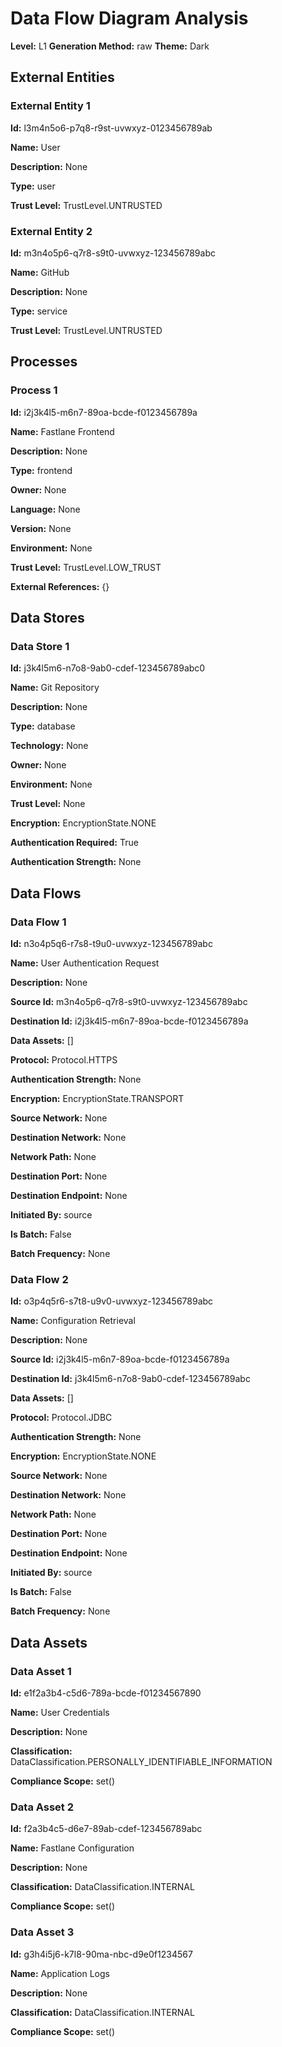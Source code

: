 # Data Flow Diagram Analysis

**Level:** L1
**Generation Method:** raw
**Theme:** Dark

## External Entities

### External Entity 1

**Id:** l3m4n5o6-p7q8-r9st-uvwxyz-0123456789ab

**Name:** User

**Description:** None

**Type:** user

**Trust Level:** TrustLevel.UNTRUSTED

### External Entity 2

**Id:** m3n4o5p6-q7r8-s9t0-uvwxyz-123456789abc

**Name:** GitHub

**Description:** None

**Type:** service

**Trust Level:** TrustLevel.UNTRUSTED

## Processes

### Process 1

**Id:** i2j3k4l5-m6n7-89oa-bcde-f0123456789a

**Name:** Fastlane Frontend

**Description:** None

**Type:** frontend

**Owner:** None

**Language:** None

**Version:** None

**Environment:** None

**Trust Level:** TrustLevel.LOW_TRUST

**External References:** {}

## Data Stores

### Data Store 1

**Id:** j3k4l5m6-n7o8-9ab0-cdef-123456789abc0

**Name:** Git Repository

**Description:** None

**Type:** database

**Technology:** None

**Owner:** None

**Environment:** None

**Trust Level:** None

**Encryption:** EncryptionState.NONE

**Authentication Required:** True

**Authentication Strength:** None

## Data Flows

### Data Flow 1

**Id:** n3o4p5q6-r7s8-t9u0-uvwxyz-123456789abc

**Name:** User Authentication Request

**Description:** None

**Source Id:** m3n4o5p6-q7r8-s9t0-uvwxyz-123456789abc

**Destination Id:** i2j3k4l5-m6n7-89oa-bcde-f0123456789a

**Data Assets:** []

**Protocol:** Protocol.HTTPS

**Authentication Strength:** None

**Encryption:** EncryptionState.TRANSPORT

**Source Network:** None

**Destination Network:** None

**Network Path:** None

**Destination Port:** None

**Destination Endpoint:** None

**Initiated By:** source

**Is Batch:** False

**Batch Frequency:** None

### Data Flow 2

**Id:** o3p4q5r6-s7t8-u9v0-uvwxyz-123456789abc

**Name:** Configuration Retrieval

**Description:** None

**Source Id:** i2j3k4l5-m6n7-89oa-bcde-f0123456789a

**Destination Id:** j3k4l5m6-n7o8-9ab0-cdef-123456789abc

**Data Assets:** []

**Protocol:** Protocol.JDBC

**Authentication Strength:** None

**Encryption:** EncryptionState.NONE

**Source Network:** None

**Destination Network:** None

**Network Path:** None

**Destination Port:** None

**Destination Endpoint:** None

**Initiated By:** source

**Is Batch:** False

**Batch Frequency:** None

## Data Assets

### Data Asset 1

**Id:** e1f2a3b4-c5d6-789a-bcde-f01234567890

**Name:** User Credentials

**Description:** None

**Classification:** DataClassification.PERSONALLY_IDENTIFIABLE_INFORMATION

**Compliance Scope:** set()

### Data Asset 2

**Id:** f2a3b4c5-d6e7-89ab-cdef-123456789abc

**Name:** Fastlane Configuration

**Description:** None

**Classification:** DataClassification.INTERNAL

**Compliance Scope:** set()

### Data Asset 3

**Id:** g3h4i5j6-k7l8-90ma-nbc-d9e0f1234567

**Name:** Application Logs

**Description:** None

**Classification:** DataClassification.INTERNAL

**Compliance Scope:** set()

